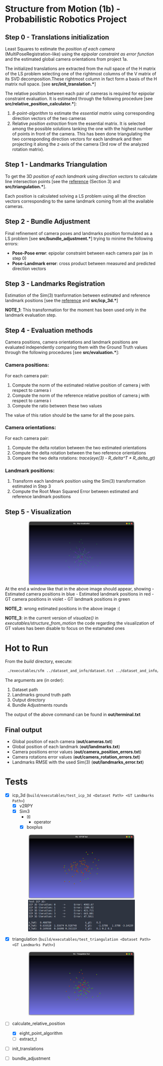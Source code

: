 # **Structure from Motion** (1b) - Probabilistic Robotics Project

## Step 0 - Translations initialization
Least Squares to estimate the *position of each camera* (MultiPoseRegistration-like) using the *epipolar constraint as error function* and the estimated global camera orientations from project 1a.<br/>

The initialized translations are extracted from the null space of the H matrix of the LS problem selecting one of the rightmost columns of the V matrix of its SVD decomposition.These rightmost column in fact form a basis of the H matrix null space. [see **src/init_translation.\***] <br/>

The relative position between each pair of cameras is required for epipolar constraint evaluation. It is estimated through the following procedure [see **src/relative_position_calculator.\***]:
1) *8-point-algorithm* to estimate the *essential matrix* using corresponding direction vectors of the two cameras
2) Relative *position extraction* from the essential matrix. It is selected among the possible solutions tanking the one with the highest number of points in front of the camera. This has been done triangulating the two corresponding direction vectors for each landmark and then projecting it along the z-axis of the camera (3rd row of the analyzed rotation matrix). 


## Step 1 - Landmarks Triangulation
To get the 3D *position of each landmark* using *direction vectors* to calculate line intersection points [see the [reference](https://silo.tips/download/least-squares-intersection-of-lines) (Section 3) and **src/triangulation.\***]. <br/>

Each position is calculated solving a LS problem using all the direction vectors corresponding to the same landmark coming from all the available cameras.

## Step 2 - Bundle Adjustment
Final refinement of camera poses and landmarks position formulated as a LS problem [see **src/bundle_adjustment.\***] trying to minime the following errors:
- **Pose-Pose error**: epipolar constraint between each camera pair (as in step 0)
- **Pose-Landmark error**: cross product between measured and predicted direction vectors


## Step 3 - Landmarks Registration
Estimation of the Sim(3) tranformation between estimated and reference landmark positions [see the [reference](https://gitlab.com/grisetti/probabilistic_robotics_2022_23/-/blob/main/slides/probabilistic_robotics_23b_registration_on_a_manifold.pdf) and **src/icp_3d.\***]

**NOTE_1**: This transformation for the moment has been used only in the landmark evaluation step.

## Step 4 - Evaluation methods
Camera positions, camera orientations and landmark positions are evaluated independently comparing them with the Ground Truth values through the following procedures [see **src/evaluation.\***]:

### Camera positions:
For each camera pair:
1) Compute the norm of the estimated relative position of camera j with respect to camera i
2) Compute the norm of the reference relative position of camera j with respect to camera i
3) Compute the ratio between these two values

The value of this ration should be the same for all the pose pairs.

### Camera orientations:
For each camera pair:
1) Compute the delta rotation between the two estimated orientations
2) Compute the delta rotation between the two reference orientations
3) Compare the two delta rotations: *trace(eye(3) - R_delta^T * R_delta_gt)*

### Landmark positions:
1) Transform each landmark position using the Sim(3) transformation estimated in Step 3
2) Compute the Root Mean Squared Error between estimated and reference landmark positions


## Step 5 - Visualization
<div align="center"> <img src="out/visualization.png" width="70%"/> </div>
At the end a window like that in the above image should appear, showing
- Estimated camera positions in blue
- Estimated landmark positions in red
- GT camera positions in violet
- GT landmark positions in green

<br/> 

**NOTE_2**: wrong estimated positions in the above image :(

**NOTE_3**: in the current version of *visualize()* in *executables/structure_from_motion* the code regarding the visualization of GT values has been disable to focus on the estamated ones

# **Hot to Run**
From the *build* directory, execute:
```bash
 ./executables/sfm ../dataset_and_info/dataset.txt ../dataset_and_info/GT_landmarks.txt ../out  5
```
The arguments are (in order):
1) Dataset path
2) Landmarks ground truth path
3) Output directory
4) Bundle Adjustments rounds

The output of the above command can be found in **out/terminal.txt**

## **Final output**
- Global position of each camera (**out/cameras.txt**)
- Global position of each landmark (**out/landmarks.txt**)
- Camera positions error values (**out/camera_position_errors.txt**)
- Camera rotations error values (**out/camera_rotation_errors.txt**)
- Landmarks RMSE with the used Sim(3) (**out/landmarks_error.txt**)

# Tests

- [X] icp_3d (```build/executables/test_icp_3d <Dataset Path> <GT Landmarks Path>```)
  - [X] v2RPY
  - [X] Sim3
    - [X] * operator
    - [X] boxplus
<div align="center"> 
  <img src="out/icp_test_visualization.png" width="70%"/> 
  <img src="out/icp_test_terminal.png" width="70%"/>
</div>
  
- [X] triangulation (```build/executables/test_triangulation <Dataset Path> <GT Landmarks Path>```)
<div align="center"> <img src="out/triangulation_test_visualization.png" width="70%"/> </div>

- [ ] calculate_relative_position
  - [X] eight_point_algorithm
  - [ ] extract_t

- [ ] init_translations

- [ ] bundle_adjustment
